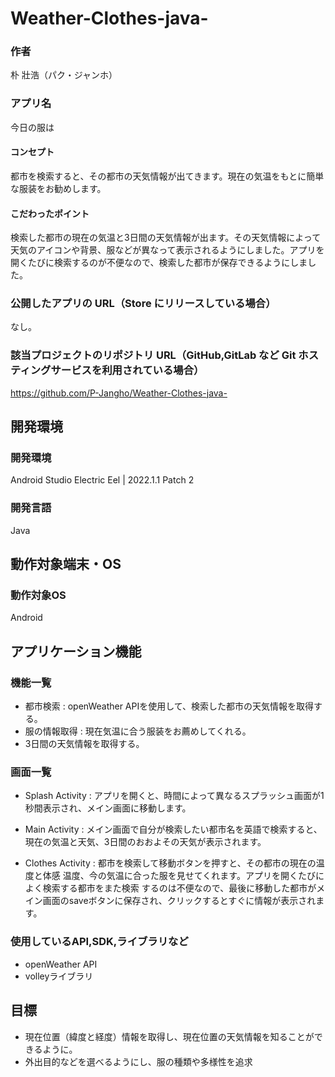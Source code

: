 # Weather-Clothes-java-

### 作者
朴 壯浩（パク・ジャンホ）
### アプリ名
今日の服は

#### コンセプト
都市を検索すると、その都市の天気情報が出てきます。現在の気温をもとに簡単な服装をお勧めします。

#### こだわったポイント
検索した都市の現在の気温と3日間の天気情報が出ます。その天気情報によって天気のアイコンや背景、服などが異なって表示されるようにしました。アプリを開くたびに検索するのが不便なので、検索した都市が保存できるようにしました。


### 公開したアプリの URL（Store にリリースしている場合）
なし。

### 該当プロジェクトのリポジトリ URL（GitHub,GitLab など Git ホスティングサービスを利用されている場合）
https://github.com/P-Jangho/Weather-Clothes-java-

## 開発環境
### 開発環境
Android Studio Electric Eel | 2022.1.1 Patch 2

### 開発言語
Java

## 動作対象端末・OS
### 動作対象OS
Android

## アプリケーション機能

### 機能一覧
- 都市検索 : openWeather APIを使用して、検索した都市の天気情報を取得する。
- 服の情報取得 : 現在気温に合う服装をお薦めしてくれる。
- 3日間の天気情報を取得する。

### 画面一覧
- Splash Activity : アプリを開くと、時間によって異なるスプラッシュ画面が1秒間表示され、メイン画面に移動します。

- Main Activity : メイン画面で自分が検索したい都市名を英語で検索すると、現在の気温と天気、3日間のおおよその天気が表示されます。

- Clothes Activity : 都市を検索して移動ボタンを押すと、その都市の現在の温度と体感 温度、今の気温に合った服を見せてくれます。アプリを開くたびによく検索する都市をまた検索 するのは不便なので、最後に移動した都市がメイン画面のsaveボタンに保存され、クリックするとすぐに情報が表示されます。

### 使用しているAPI,SDK,ライブラリなど
- openWeather API
- volleyライブラリ

## 目標
- 現在位置（緯度と経度）情報を取得し、現在位置の天気情報を知ることができるように。
- 外出目的などを選べるようにし、服の種類や多様性を追求
